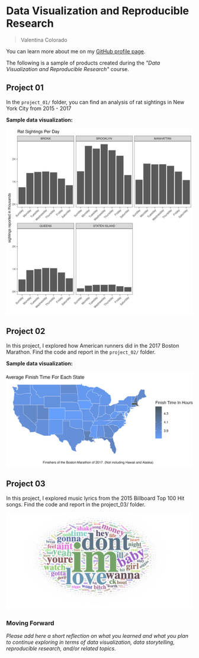 # Data Visualization and Reproducible Research

> Valentina Colorado 

You can learn more about me on my [GitHub profile page](https://github.com/ValColorado). 


The following is a sample of products created during the _"Data Visualization and Reproducible Research"_ course.


## Project 01

In the `project_01/` folder, you can find an analysis of rat sightings in New York City from 2015 - 2017

**Sample data visualization:** 

![figure 1.1](figures/rat_sightings_borough.jpg)


## Project 02

In this project, I explored how American runners did in the 2017 Boston Marathon. Find the code and report in the `project_02/` folder.

**Sample data visualization:** 

![figure 1.2](figures/map.jpg)

## Project 03

In this project, I explored music lyrics from the 2015 Billboard Top 100 Hit songs. Find the code and report in the project_03/ folder.

![figure 1.3](figures/wordmap.png)

### Moving Forward

_Please add here a short reflection on what you learned and what you plan to continue exploring in terms of data visualization, data storytelling, reproducible research, and/or related topics._
